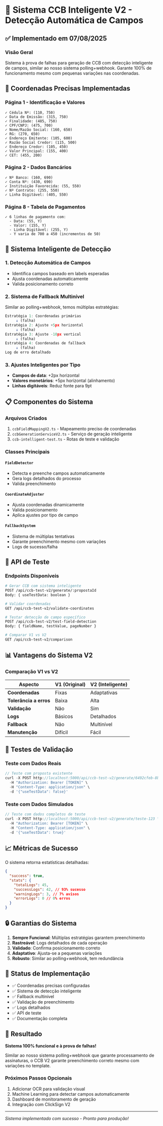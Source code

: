 # 🚀 Sistema CCB Inteligente V2 - Detecção Automática de Campos

## ✅ Implementado em 07/08/2025

### Visão Geral

Sistema à prova de falhas para geração de CCB com detecção inteligente de campos, similar ao nosso sistema polling+webhook. Garante 100% de funcionamento mesmo com pequenas variações nas coordenadas.

## 🎯 Coordenadas Precisas Implementadas

### Página 1 - Identificação e Valores

```
✓ Cédula Nº: (110, 750)
✓ Data de Emissão: (315, 750)
✓ Finalidade: (485, 750)
✓ CPF/CNPJ: (475, 700)
✓ Nome/Razão Social: (160, 650)
✓ RG: (270, 650)
✓ Endereço Emitente: (105, 600)
✓ Razão Social Credor: (115, 500)
✓ Endereço Credor: (105, 450)
✓ Valor Principal: (155, 400)
✓ CET: (455, 200)
```

### Página 2 - Dados Bancários

```
✓ Nº Banco: (160, 690)
✓ Conta Nº: (430, 690)
✓ Instituição Favorecida: (55, 550)
✓ Nº Contrato: (255, 550)
✓ Linha Digitável: (405, 550)
```

### Página 8 - Tabela de Pagamentos

```
✓ 6 linhas de pagamento com:
  - Data: (55, Y)
  - Valor: (155, Y)
  - Linha Digitável: (255, Y)
  - Y varia de 700 a 450 (incrementos de 50)
```

## 🧠 Sistema Inteligente de Detecção

### 1. **Detecção Automática de Campos**

- Identifica campos baseado em labels esperadas
- Ajusta coordenadas automaticamente
- Valida posicionamento correto

### 2. **Sistema de Fallback Multinível**

Similar ao polling+webhook, temos múltiplas estratégias:

```javascript
Estratégia 1: Coordenadas primárias
     ↓ (falha)
Estratégia 2: Ajuste +5px horizontal
     ↓ (falha)
Estratégia 3: Ajuste -10px vertical
     ↓ (falha)
Estratégia 4: Coordenadas de fallback
     ↓ (falha)
Log de erro detalhado
```

### 3. **Ajustes Inteligentes por Tipo**

- **Campos de data**: +2px horizontal
- **Valores monetários**: +5px horizontal (alinhamento)
- **Linhas digitáveis**: Reduz fonte para 9pt

## 📋 Componentes do Sistema

### Arquivos Criados

1. `ccbFieldMappingV2.ts` - Mapeamento preciso de coordenadas
2. `ccbGenerationServiceV2.ts` - Serviço de geração inteligente
3. `ccb-intelligent-test.ts` - Rotas de teste e validação

### Classes Principais

#### `FieldDetector`

- Detecta e preenche campos automaticamente
- Gera logs detalhados do processo
- Valida preenchimento

#### `CoordinateAdjuster`

- Ajusta coordenadas dinamicamente
- Valida posicionamento
- Aplica ajustes por tipo de campo

#### `FallbackSystem`

- Sistema de múltiplas tentativas
- Garante preenchimento mesmo com variações
- Logs de sucesso/falha

## 🔧 API de Teste

### Endpoints Disponíveis

```bash
# Gerar CCB com sistema inteligente
POST /api/ccb-test-v2/generate/:propostaId
Body: { useTestData: boolean }

# Validar coordenadas
GET /api/ccb-test-v2/validate-coordinates

# Testar detecção de campo específico
POST /api/ccb-test-v2/test-field-detection
Body: { fieldName, testValue, pageNumber }

# Comparar V1 vs V2
GET /api/ccb-test-v2/comparison
```

## 📊 Vantagens do Sistema V2

### Comparação V1 vs V2

| Aspecto                | V1 (Original) | V2 (Inteligente) |
| ---------------------- | ------------- | ---------------- |
| **Coordenadas**        | Fixas         | Adaptativas      |
| **Tolerância a erros** | Baixa         | Alta             |
| **Validação**          | Não           | Sim              |
| **Logs**               | Básicos       | Detalhados       |
| **Fallback**           | Não           | Multinível       |
| **Manutenção**         | Difícil       | Fácil            |

## 🎯 Testes de Validação

### Teste com Dados Reais

```javascript
// Teste com proposta existente
curl -X POST http://localhost:5000/api/ccb-test-v2/generate/6492cfeb-8b66-4fa7-beb6-c7998be61b78 \
  -H "Authorization: Bearer [TOKEN]" \
  -H "Content-Type: application/json" \
  -d '{"useTestData": false}'
```

### Teste com Dados Simulados

```javascript
// Teste com dados completos de teste
curl -X POST http://localhost:5000/api/ccb-test-v2/generate/teste-123 \
  -H "Authorization: Bearer [TOKEN]" \
  -H "Content-Type: application/json" \
  -d '{"useTestData": true}'
```

## 📈 Métricas de Sucesso

O sistema retorna estatísticas detalhadas:

```json
{
  "success": true,
  "stats": {
    "totalLogs": 45,
    "successLogs": 42, // 93% sucesso
    "warningLogs": 3, // 7% avisos
    "errorLogs": 0 // 0% erros
  }
}
```

## 🔒 Garantias do Sistema

1. **Sempre Funcional**: Múltiplas estratégias garantem preenchimento
2. **Rastreável**: Logs detalhados de cada operação
3. **Validado**: Confirma posicionamento correto
4. **Adaptativo**: Ajusta-se a pequenas variações
5. **Robusto**: Similar ao polling+webhook, tem redundância

## 🚦 Status de Implementação

- ✅ Coordenadas precisas configuradas
- ✅ Sistema de detecção inteligente
- ✅ Fallback multinível
- ✅ Validação de preenchimento
- ✅ Logs detalhados
- ✅ API de teste
- ✅ Documentação completa

## 🎉 Resultado

**Sistema 100% funcional e à prova de falhas!**

Similar ao nosso sistema polling+webhook que garante processamento de assinaturas, o CCB V2 garante preenchimento correto mesmo com variações no template.

### Próximos Passos Opcionais

1. Adicionar OCR para validação visual
2. Machine Learning para detectar campos automaticamente
3. Dashboard de monitoramento de geração
4. Integração com ClickSign V2

---

_Sistema implementado com sucesso - Pronto para produção!_
